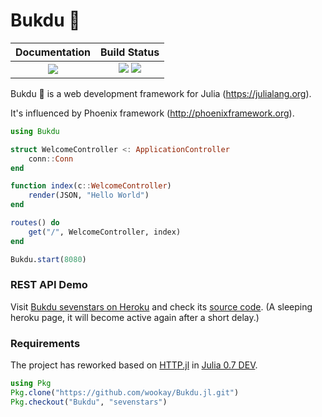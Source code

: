 # Bukdu 🌌

|  **Documentation**                        |  **Build Status**                                                 |
|:-----------------------------------------:|:-----------------------------------------------------------------:|
|  [![][docs-latest-img]][docs-latest-url]  |  [![][travis-img]][travis-url] [![][appveyor-img]][appveyor-url]  |


Bukdu 🌌 is a web development framework for Julia (https://julialang.org).

It's influenced by Phoenix framework (http://phoenixframework.org).

```julia
using Bukdu

struct WelcomeController <: ApplicationController
    conn::Conn
end

function index(c::WelcomeController)
    render(JSON, "Hello World")
end

routes() do
    get("/", WelcomeController, index)
end

Bukdu.start(8080)
```


### REST API Demo

Visit [Bukdu sevenstars on Heroku](https://sevenstars.herokuapp.com)
and check its [source code](https://github.com/wookay/heroku-sevenstars).
(A sleeping heroku page, it will become active again after a short delay.)


### Requirements

The project has reworked based on [HTTP.jl](https://github.com/JuliaWeb/HTTP.jl) in [Julia 0.7 DEV](https://julialang.org/downloads/nightlies.html).

```julia
using Pkg
Pkg.clone("https://github.com/wookay/Bukdu.jl.git")
Pkg.checkout("Bukdu", "sevenstars")
```



[docs-latest-img]: https://img.shields.io/badge/docs-latest-blue.svg
[docs-latest-url]: https://wookay.github.io/docs/Bukdu.jl/

[travis-img]: https://api.travis-ci.org/wookay/Bukdu.jl.svg?branch=sevenstars
[travis-url]: https://travis-ci.org/wookay/Bukdu.jl

[appveyor-img]: https://ci.appveyor.com/api/projects/status/v1af95637qm7j582/branch/sevenstars?svg=true
[appveyor-url]: https://ci.appveyor.com/project/wookay/bukdu-jl/branch/sevenstars
